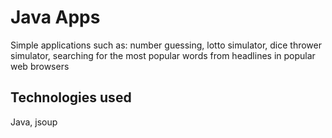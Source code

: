# Java Apps

Simple applications such as: number guessing, lotto simulator, dice thrower simulator, searching for the most popular words from headlines in popular web browsers

## Technologies used

Java, jsoup
